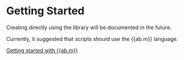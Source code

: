 # Getting Started

Creating directly using the library will be documented in the future.

Currently, it suggested that scripts should use the {{ab.m}} language.

[Getting started with {{ab.m}}](../mast/tutorial.md)